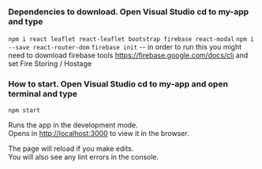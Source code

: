 
### Dependencies to download. Open Visual Studio cd to my-app and type 
`npm i react leaflet react-leaflet bootstrap firebase react-modal`
`npm i --save react-router-dom`
`firebase init` -- in order to run this you might need to download firebase tools https://firebase.google.com/docs/cli
and set Fire Storing / Hostage

### How to start. Open Visual Studio cd to my-app and open terminal and type 
`npm start`

Runs the app in the development mode.\
Opens in [http://localhost:3000](http://localhost:3000) to view it in the browser.

The page will reload if you make edits.\
You will also see any lint errors in the console.
